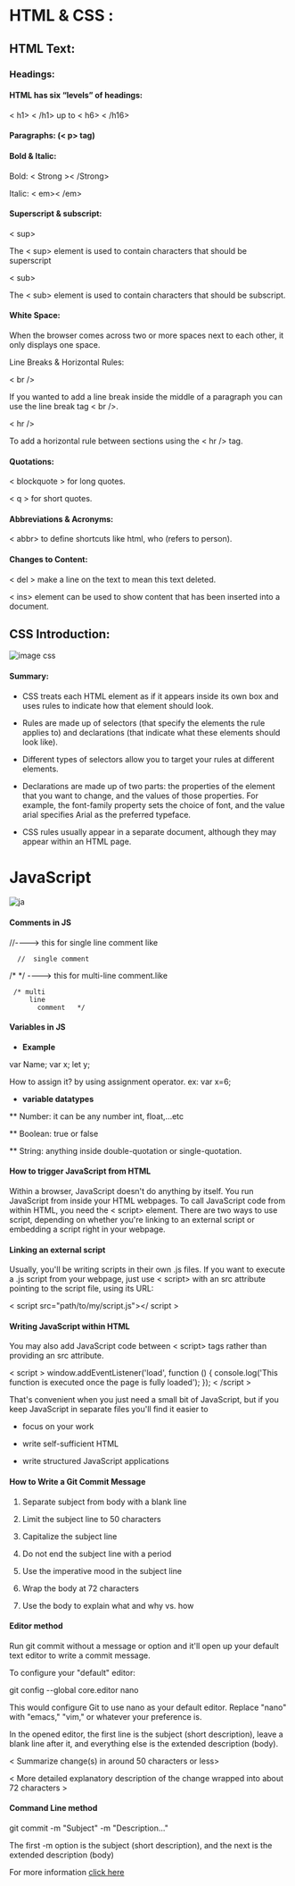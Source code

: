 # HTML & CSS :

## HTML Text:

### Headings:

#### HTML has six “levels” of headings:

< h1> < /h1> up to < h6> < /h16>

#### Paragraphs: (< p> tag)
 <p ></p >

#### Bold & Italic:

Bold: < Strong >< /Strong> 

Italic: < em>< /em>


#### Superscript & subscript:

< sup>

The < sup> element is used to contain characters that should be superscript

< sub>

The < sub> element is used to contain characters that should be subscript.

#### White Space:

When the browser comes across two or more spaces next to each other, it only displays one space.

Line Breaks & Horizontal Rules:

< br />

If you wanted to add a line break inside the middle of a paragraph you can use the line break tag < br />.

< hr />

To add a horizontal rule between sections using the < hr /> tag.

#### Quotations:

< blockquote > for long quotes.


< q > for short quotes.


#### Abbreviations & Acronyms:

< abbr> to define shortcuts like html, who (refers to person).

#### Changes to Content:

< del > make a line on the text to mean this text deleted.


< ins> element can be used to show content that has been inserted into a document.

## CSS Introduction:


![image css](https://3.bp.blogspot.com/-mWabh9GjNx4/WFFtM3Qqe0I/AAAAAAAAAbg/PSoxAfX20yo73E76um_DPan_rnTzZCluwCLcB/s1600/css-2-how-to-write.png)



#### Summary:

* CSS treats each HTML element as if it appears inside its own box and uses rules to indicate how that element should look.

* Rules are made up of selectors (that specify the elements the rule applies to) and declarations (that indicate what these elements should look like).

* Different types of selectors allow you to target your rules at different elements.

* Declarations are made up of two parts: the properties of the element that you want to change, and the values of those properties. For example, the font-family property sets the choice of font, and the value arial specifies Arial as the preferred typeface.


* CSS rules usually appear in a separate document, although they may appear within an HTML page.


# JavaScript


![ja](https://1.bp.blogspot.com/-EPrHJaCTGoU/X3MajXYktEI/AAAAAAAAB5E/qgkmTg0A0s0aRzvsmhmGpa3z2r9bQjIYwCLcBGAsYHQ/w400-h281/668dfc002312ab58e0d1cb15e0b98a5e.png)



#### Comments in JS

//----> this for single line comment like

      //  single comment
/* */ ----> this for multi-line comment.like

     /* multi
         line
           comment   */


#### Variables in JS

* **Example**


 var Name;
 var x;
 let y;

How to assign it? by using assignment operator. ex: var x=6;

* **variable datatypes**


 ** Number: it can be any number int, float,...etc

 ** Boolean: true or false

 ** String: anything inside double-quotation or single-quotation.

 
#### How to trigger JavaScript from HTML

Within a browser, JavaScript doesn't do anything by itself. You run JavaScript from inside your HTML webpages. To call JavaScript code from within HTML, you need the < script> element. There are two ways to use script, depending on whether you're linking to an external script or embedding a script right in your webpage.


#### Linking an external script

Usually, you'll be writing scripts in their own .js files. If you want to execute a .js script from your webpage, just use < script> with an src attribute pointing to the script file, using its URL:

< script src="path/to/my/script.js"></ script >


#### Writing JavaScript within HTML

You may also add JavaScript code between < script> tags rather than providing an src attribute.

< script >
window.addEventListener('load', function () {
  console.log('This function is executed once the page is fully loaded');
});
< /script >

That's convenient when you just need a small bit of JavaScript, but if you keep JavaScript in separate files you'll find it easier to

* focus on your work

* write self-sufficient HTML

* write structured JavaScript applications

#### How to Write a Git Commit Message

1) Separate subject from body with a blank line

2) Limit the subject line to 50 characters

3) Capitalize the subject line

4) Do not end the subject line with a period

5) Use the imperative mood in the subject line

6) Wrap the body at 72 characters

7) Use the body to explain what and why vs. how


#### Editor method

Run git commit without a message or option and it'll open up your default text editor to write a commit message.

To configure your "default" editor:

git config --global core.editor nano

This would configure Git to use nano as your default editor. Replace "nano" with "emacs," "vim," or whatever your preference is.

In the opened editor, the first line is the subject (short description), leave a blank line after it, and everything else is the extended description (body).

< Summarize change(s) in around 50 characters or less>

< More detailed explanatory description of the change wrapped into about 72 characters >

#### Command Line method

git commit -m "Subject" -m "Description..."

The first -m option is the subject (short description), and the next is the extended description (body)

For more information [click here](https://chris.beams.io/posts/git-commit/#separate)
